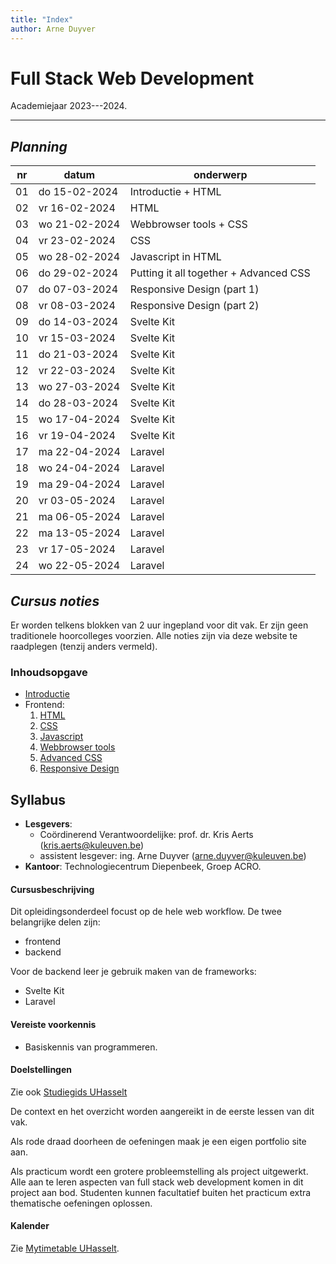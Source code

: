 ```yaml
---
title: "Index"
author: Arne Duyver
---
```


# Full Stack Web Development

Academiejaar 2023---2024.

---

## _Planning_

| nr  | datum         | onderwerp                 |
|-----|---------------|---------------------------|
| 01  | do 15-02-2024 | Introductie + HTML
| 02  | vr 16-02-2024 | HTML 
| 03  | wo 21-02-2024 | Webbrowser tools + CSS
| 04  | vr 23-02-2024 | CSS
| 05  | wo 28-02-2024 | Javascript in HTML
| 06  | do 29-02-2024 | Putting it all together + Advanced CSS
| 07  | do 07-03-2024 | Responsive Design (part 1)
| 08  | vr 08-03-2024 | Responsive Design (part 2)
| 09  | do 14-03-2024 | Svelte Kit
| 10  | vr 15-03-2024 | Svelte Kit
| 11  | do 21-03-2024 | Svelte Kit
| 12  | vr 22-03-2024 | Svelte Kit
| 13  | wo 27-03-2024 | Svelte Kit
| 14  | do 28-03-2024 | Svelte Kit
| 15  | wo 17-04-2024 | Svelte Kit
| 16  | vr 19-04-2024 | Svelte Kit
| 17  | ma 22-04-2024 | Laravel
| 18  | wo 24-04-2024 | Laravel
| 19  | ma 29-04-2024 | Laravel
| 20  | vr 03-05-2024 | Laravel
| 21  | ma 06-05-2024 | Laravel
| 22  | ma 13-05-2024 | Laravel
| 23  | vr 17-05-2024 | Laravel
| 24  | wo 22-05-2024 | Laravel

## _Cursus noties_

Er worden telkens blokken van 2 uur ingepland voor dit vak. Er zijn geen traditionele hoorcolleges voorzien. Alle noties zijn via deze website te raadplegen (tenzij anders vermeld).

### Inhoudsopgave

- [Introductie](/introductie)
- Frontend:
    1. [HTML](/frontend/html_basics/) 
    2. [CSS](/frontend/css_basics/)
    3. [Javascript](/frontend/javascript_basics/)
    4. [Webbrowser tools](/frontend/webbrowser_tools/)
    5. [Advanced CSS](/frontend/css_advanced/)
    6. [Responsive Design](/frontend/responsive_design)
    

## Syllabus

- **Lesgevers**:
    + Coördinerend Verantwoordelijke: prof. dr. Kris Aerts ([kris.aerts@kuleuven.be](mailto:kris.aerts@kuleuven.be))
    + assistent lesgever: ing. Arne Duyver ([arne.duyver@kuleuven.be](mailto:arne.duyver@kuleuven.be))
- **Kantoor**: Technologiecentrum Diepenbeek, Groep ACRO. 


#### Cursusbeschrijving

Dit opleidingsonderdeel focust op de hele web workflow. De twee belangrijke delen zijn:

- frontend
- backend

Voor de backend leer je gebruik maken van de frameworks:

- Svelte Kit
- Laravel

#### Vereiste voorkennis

- Basiskennis van programmeren.

#### Doelstellingen

Zie ook [Studiegids UHasselt](https://studiegidswww.uhasselt.be/opleidingsonderdeel.aspx?a=2023&i=4891)
    
De context en het overzicht worden aangereikt in de eerste lessen van dit vak.

Als rode draad doorheen de oefeningen maak je een eigen portfolio site aan.

Als practicum wordt een grotere probleemstelling als project uitgewerkt. Alle aan te leren aspecten van full stack web development komen in dit project aan bod. Studenten kunnen facultatief buiten het practicum extra thematische oefeningen oplossen.


#### Kalender

Zie [Mytimetable UHasselt](https://mytimetable.uhasselt.be/).
